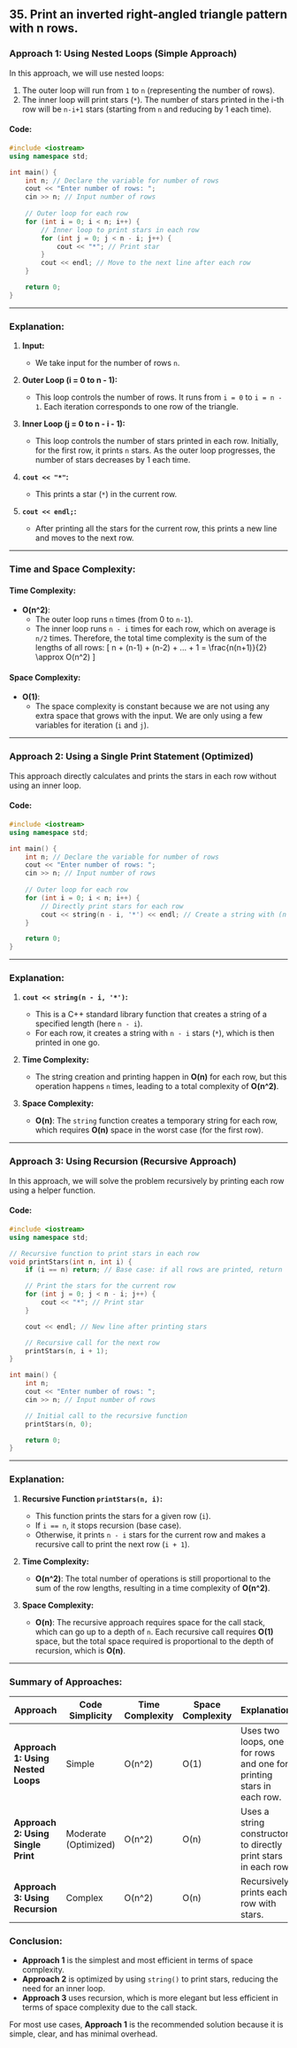 ## 35. Print an inverted right-angled triangle pattern with n rows.


### **Approach 1: Using Nested Loops (Simple Approach)**

In this approach, we will use nested loops:
1. The outer loop will run from `1` to `n` (representing the number of rows).
2. The inner loop will print stars (`*`). The number of stars printed in the i-th row will be `n-i+1` stars (starting from `n` and reducing by 1 each time).

#### **Code:**

```cpp
#include <iostream>
using namespace std;

int main() {
    int n; // Declare the variable for number of rows
    cout << "Enter number of rows: ";
    cin >> n; // Input number of rows
    
    // Outer loop for each row
    for (int i = 0; i < n; i++) {
        // Inner loop to print stars in each row
        for (int j = 0; j < n - i; j++) {
            cout << "*"; // Print star
        }
        cout << endl; // Move to the next line after each row
    }

    return 0;
}
```

---

### **Explanation:**

1. **Input:**
   - We take input for the number of rows `n`.
   
2. **Outer Loop (i = 0 to n - 1):**
   - This loop controls the number of rows. It runs from `i = 0` to `i = n - 1`. Each iteration corresponds to one row of the triangle.
   
3. **Inner Loop (j = 0 to n - i - 1):**
   - This loop controls the number of stars printed in each row. Initially, for the first row, it prints `n` stars. As the outer loop progresses, the number of stars decreases by 1 each time.
   
4. **`cout << "*"`:**
   - This prints a star (`*`) in the current row.

5. **`cout << endl;`:**
   - After printing all the stars for the current row, this prints a new line and moves to the next row.

---

### **Time and Space Complexity:**

#### **Time Complexity:**
- **O(n^2)**: 
  - The outer loop runs `n` times (from 0 to `n-1`).
  - The inner loop runs `n - i` times for each row, which on average is `n/2` times. Therefore, the total time complexity is the sum of the lengths of all rows: 
    \[
    n + (n-1) + (n-2) + ... + 1 = \frac{n(n+1)}{2} \approx O(n^2)
    \]

#### **Space Complexity:**
- **O(1)**: 
  - The space complexity is constant because we are not using any extra space that grows with the input. We are only using a few variables for iteration (`i` and `j`).

---

### **Approach 2: Using a Single Print Statement (Optimized)**

This approach directly calculates and prints the stars in each row without using an inner loop.

#### **Code:**

```cpp
#include <iostream>
using namespace std;

int main() {
    int n; // Declare the variable for number of rows
    cout << "Enter number of rows: ";
    cin >> n; // Input number of rows
    
    // Outer loop for each row
    for (int i = 0; i < n; i++) {
        // Directly print stars for each row
        cout << string(n - i, '*') << endl; // Create a string with (n - i) stars
    }

    return 0;
}
```

---

### **Explanation:**

1. **`cout << string(n - i, '*')`:**
   - This is a C++ standard library function that creates a string of a specified length (here `n - i`).
   - For each row, it creates a string with `n - i` stars (`*`), which is then printed in one go.

2. **Time Complexity:**
   - The string creation and printing happen in **O(n)** for each row, but this operation happens `n` times, leading to a total complexity of **O(n^2)**.

3. **Space Complexity:**
   - **O(n)**: The `string` function creates a temporary string for each row, which requires **O(n)** space in the worst case (for the first row).

---

### **Approach 3: Using Recursion (Recursive Approach)**

In this approach, we will solve the problem recursively by printing each row using a helper function.

#### **Code:**

```cpp
#include <iostream>
using namespace std;

// Recursive function to print stars in each row
void printStars(int n, int i) {
    if (i == n) return; // Base case: if all rows are printed, return

    // Print the stars for the current row
    for (int j = 0; j < n - i; j++) {
        cout << "*"; // Print star
    }

    cout << endl; // New line after printing stars

    // Recursive call for the next row
    printStars(n, i + 1);
}

int main() {
    int n;
    cout << "Enter number of rows: ";
    cin >> n; // Input number of rows

    // Initial call to the recursive function
    printStars(n, 0);

    return 0;
}
```

---

### **Explanation:**

1. **Recursive Function `printStars(n, i)`:**
   - This function prints the stars for a given row (`i`).
   - If `i == n`, it stops recursion (base case).
   - Otherwise, it prints `n - i` stars for the current row and makes a recursive call to print the next row (`i + 1`).

2. **Time Complexity:**
   - **O(n^2)**: The total number of operations is still proportional to the sum of the row lengths, resulting in a time complexity of **O(n^2)**.

3. **Space Complexity:**
   - **O(n)**: The recursive approach requires space for the call stack, which can go up to a depth of `n`. Each recursive call requires **O(1)** space, but the total space required is proportional to the depth of recursion, which is **O(n)**.

---

### **Summary of Approaches:**

| Approach                       | Code Simplicity      | Time Complexity | Space Complexity | Explanation |
|---------------------------------|----------------------|-----------------|------------------|-------------|
| **Approach 1: Using Nested Loops** | Simple               | O(n^2)          | O(1)             | Uses two loops, one for rows and one for printing stars in each row. |
| **Approach 2: Using Single Print** | Moderate (Optimized) | O(n^2)          | O(n)             | Uses a string constructor to directly print stars in each row. |
| **Approach 3: Using Recursion** | Complex              | O(n^2)          | O(n)             | Recursively prints each row with stars. |

### **Conclusion:**
- **Approach 1** is the simplest and most efficient in terms of space complexity.
- **Approach 2** is optimized by using `string()` to print stars, reducing the need for an inner loop.
- **Approach 3** uses recursion, which is more elegant but less efficient in terms of space complexity due to the call stack.

For most use cases, **Approach 1** is the recommended solution because it is simple, clear, and has minimal overhead.